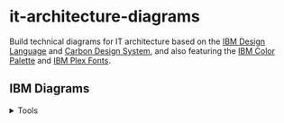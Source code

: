 # it-architecture-diagrams
Build technical diagrams for IT architecture based on the [IBM Design Language](https://www.ibm.com/design/language/infographics/technical-diagrams/design) and [Carbon Design System](https://carbondesignsystem.com/), and also featuring the [IBM Color Palette](https://www.ibm.com/design/language/color/) and [IBM Plex Fonts](https://www.ibm.com/plex/).

## IBM Diagrams

<details><summary>Tools</summary>
<p>

<details><summary>Create Sidebar Tool</summary>
<p>

[Icon Categories](https://github.com/carbon-design-system/carbon/blob/main/packages/icons/categories.yml)

[Icon Aliases](https://github.com/carbon-design-system/carbon/blob/main/packages/icons/icons.yml)

</p>
</details>

</p>
</details>
